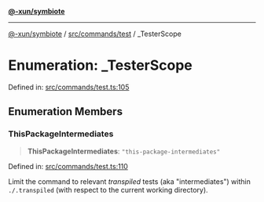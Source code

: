 [**@-xun/symbiote**](../../../../README.md)

***

[@-xun/symbiote](../../../../README.md) / [src/commands/test](../README.md) / \_TesterScope

# Enumeration: \_TesterScope

Defined in: [src/commands/test.ts:105](https://github.com/Xunnamius/symbiote/blob/6cd9803a2f37849e57efc78412bcf20f1a002bf9/src/commands/test.ts#L105)

## Enumeration Members

### ThisPackageIntermediates

> **ThisPackageIntermediates**: `"this-package-intermediates"`

Defined in: [src/commands/test.ts:110](https://github.com/Xunnamius/symbiote/blob/6cd9803a2f37849e57efc78412bcf20f1a002bf9/src/commands/test.ts#L110)

Limit the command to relevant _transpiled_ tests (aka "intermediates")
within `./.transpiled` (with respect to the current working directory).
